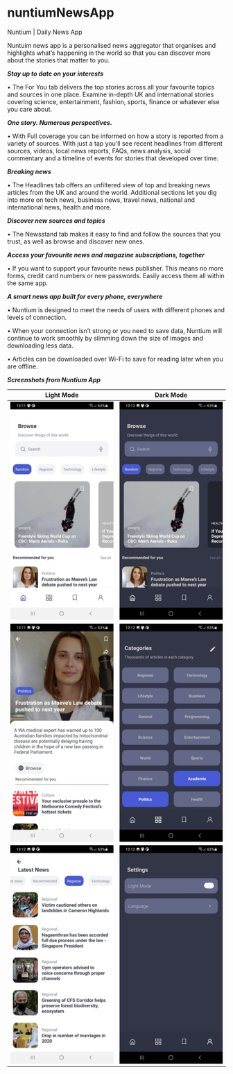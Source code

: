 # nuntiumNewsApp
Nuntium | Daily News App

Nuntuim news app is a personalised news aggregator that organises and highlights what’s happening in the world so that you can discover more about the stories that matter to you.

<i><b>Stay up to date on your interests</b></i>

• The For You tab delivers the top stories across all your favourite topics and sources in one place. Examine in-depth UK and international stories covering science, entertainment, fashion, sports, finance or whatever else you care about.

<i><b>One story. Numerous perspectives.</b></i>

• With Full coverage you can be informed on how a story is reported from a variety of sources. With just a tap you’ll see recent headlines from different sources, videos, local news reports, FAQs, news analysis, social commentary and a timeline of events for stories that developed over time.

<i><b>Breaking news</b></i>

• The Headlines tab offers an unfiltered view of top and breaking news articles from the UK and around the world. Additional sections let you dig into more on tech news, business news, travel news, national and international news, health and more.

<i><b>Discover new sources and topics</b></i>

• The Newsstand tab makes it easy to find and follow the sources that you trust, as well as browse and discover new ones.

<i><b>Access your favourite news and magazine subscriptions, together</b></i>

• If you want to support your favourite news publisher. This means no more forms, credit card numbers or new passwords. Easily access them all within the same app.

<i><b>A smart news app built for every phone, everywhere</b></i>

• Nuntium is designed to meet the needs of users with different phones and levels of connection.

• When your connection isn’t strong or you need to save data, Nuntium will continue to work smoothly by slimming down the size of images and downloading less data.

• Articles can be downloaded over Wi-Fi to save for reading later when you are offline.

<i><b>Screenshots from Nuntium App</b></i>

Light Mode           |  Dark Mode
:-------------------------:|:-------------------------:
![Alt text](https://github.com/Ismoil231/nuntiumNewsApp/blob/master/photo_2021-12-03_13-40-24.jpg)  |  ![Alt text](https://github.com/Ismoil231/nuntiumNewsApp/blob/master/photo_2021-12-03_13-40-19.jpg)
![Alt text](https://github.com/Ismoil231/nuntiumNewsApp/blob/master/photo_2021-12-03_13-40-22.jpg) | ![Alt text](https://github.com/Ismoil231/nuntiumNewsApp/blob/master/photo_2021-12-03_13-40-18.jpg)
![Alt text](https://github.com/Ismoil231/nuntiumNewsApp/blob/master/photo_2021-12-03_13-40-20.jpg) | ![Alt text](https://github.com/Ismoil231/nuntiumNewsApp/blob/master/photo_2021-12-03_13-40-14.jpg)


